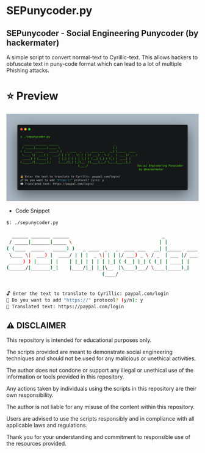 # SEPunycoder.py

## SEPunycoder - Social Engineering Punycoder (by hackermater)

A simple script to convert normal-text to Cyrillic-text. This allows hackers to obfuscate text in puny-code format which can lead to a lot of multiple Phishing attacks.

# ⭐ Preview

![preview.png](preview.png)

- Code Snippet

```bash
$: ./sepunycoder.py

  ______ _______ ______                                  _
 / _____|_______|_____ \                                | |
( (____  _____   _____) )   _ ____  _   _  ____ ___   __| |_____  ____
 \____ \|  ___) |  ____/ | | |  _ \| | | |/ ___) _ \ / _  | ___ |/ ___)
 _____) ) |_____| |    | |_| | | | | |_| ( (__| |_| ( (_| | ____| |
(______/|_______)_|    |____/|_| |_|\__  |\____)___/ \____|_____)_|
                                   (____/                              Social Engineering Punycoder
                                                                        by @hackermater

🔓 Enter the text to translate to Cyrillic: paypal.com/login
🔗 Do you want to add "https://" protocol? (y/n): y
👀 Translated text: https://раураl.соm/lоgin
```

## ⚠️ DISCLAIMER

This repository is intended for educational purposes only. 

The scripts provided are meant to demonstrate social engineering techniques and should not be used for any malicious or unethical activities.

The author does not condone or support any illegal or unethical use of the information or tools provided in this repository.

Any actions taken by individuals using the scripts in this repository are their own responsibility.

The author is not liable for any misuse of the content within this repository.

Users are advised to use the scripts responsibly and in compliance with all applicable laws and regulations.

Thank you for your understanding and commitment to responsible use of the resources provided.
